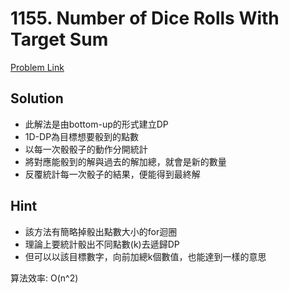 # 1155. Number of Dice Rolls With Target Sum

[Problem Link](https://leetcode.com/problems/number-of-dice-rolls-with-target-sum/)

## Solution

* 此解法是由bottom-up的形式建立DP
* 1D-DP為目標想要骰到的點數
* 以每一次骰骰子的動作分開統計
* 將對應能骰到的解與過去的解加總，就會是新的數量
* 反覆統計每一次骰子的結果，便能得到最終解

## Hint

* 該方法有簡略掉骰出點數大小的for迴圈
* 理論上要統計骰出不同點數(k)去遞歸DP
* 但可以以該目標數字，向前加總k個數值，也能達到一樣的意思

算法效率: O(n^2)<br>
